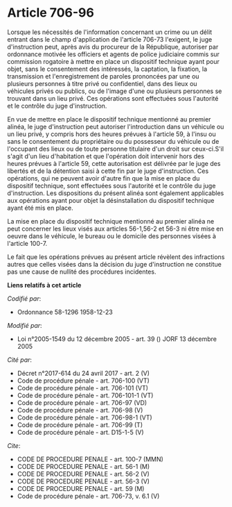 # Article 706-96

Lorsque les nécessités de l'information concernant un crime ou un délit entrant dans le champ d'application de l'article
706-73 l'exigent, le juge d'instruction peut, après avis du procureur de la République, autoriser par ordonnance motivée les
officiers et agents de police judiciaire commis sur commission rogatoire à mettre en place un dispositif technique ayant pour
objet, sans le consentement des intéressés, la captation, la fixation, la transmission et l'enregistrement de paroles
prononcées par une ou plusieurs personnes à titre privé ou confidentiel, dans des lieux ou véhicules privés ou publics, ou de
l'image d'une ou plusieurs personnes se trouvant dans un lieu privé. Ces opérations sont effectuées sous l'autorité et le
contrôle du juge d'instruction. 

En vue de mettre en place le dispositif technique mentionné au premier alinéa, le juge d'instruction peut autoriser
l'introduction dans un véhicule ou un lieu privé, y compris hors des heures prévues à l'article 59, à l'insu ou sans le
consentement du propriétaire ou du possesseur du véhicule ou de l'occupant des lieux ou de toute personne titulaire d'un
droit sur ceux-ci.S'il s'agit d'un lieu d'habitation et que l'opération doit intervenir hors des heures prévues à l'article
59, cette autorisation est délivrée par le juge des libertés et de la détention saisi à cette fin par le juge d'instruction.
Ces opérations, qui ne peuvent avoir d'autre fin que la mise en place du dispositif technique, sont effectuées sous
l'autorité et le contrôle du juge d'instruction. Les dispositions du présent alinéa sont également applicables aux opérations
ayant pour objet la désinstallation du dispositif technique ayant été mis en place. 

La mise en place du dispositif technique mentionné au premier alinéa ne peut concerner les lieux visés aux articles 56-1,56-2
et 56-3 ni être mise en oeuvre dans le véhicule, le bureau ou le domicile des personnes visées à l'article 100-7. 

Le fait que les opérations prévues au présent article révèlent des infractions autres que celles visées dans la décision du
juge d'instruction ne constitue pas une cause de nullité des procédures incidentes.

**Liens relatifs à cet article**

_Codifié par_:

  - Ordonnance 58-1296 1958-12-23

_Modifié par_:

  - Loi n°2005-1549 du 12 décembre 2005 - art. 39 () JORF 13 décembre 2005

_Cité par_:

  - Décret n°2017-614 du 24 avril 2017 - art. 2 (V)
  - Code de procédure pénale - art. 706-100 (VT)
  - Code de procédure pénale - art. 706-101 (VT)
  - Code de procédure pénale - art. 706-101-1 (VT)
  - Code de procédure pénale - art. 706-97 (VD)
  - Code de procédure pénale - art. 706-98 (V)
  - Code de procédure pénale - art. 706-98-1 (VT)
  - Code de procédure pénale - art. 706-99 (T)
  - Code de procédure pénale - art. D15-1-5 (V)

_Cite_:

  - CODE DE PROCEDURE PENALE - art. 100-7 (MMN)
  - CODE DE PROCEDURE PENALE - art. 56-1 (M)
  - CODE DE PROCEDURE PENALE - art. 56-2 (V)
  - CODE DE PROCEDURE PENALE - art. 56-3 (V)
  - CODE DE PROCEDURE PENALE - art. 59 (M)
  - Code de procédure pénale - art. 706-73, v. 6.1 (V)
